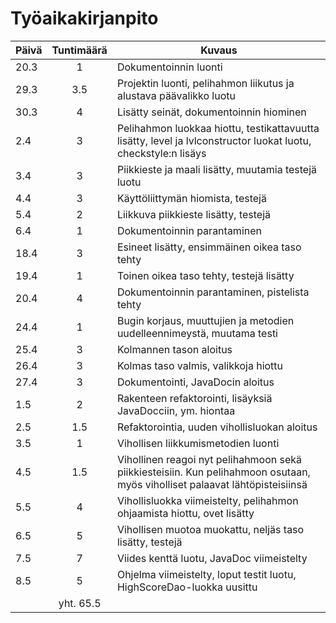 # Työaikakirjanpito
| Päivä | Tuntimäärä | Kuvaus |
|-------|:----------:|--------|
| 20.3  | 1          | Dokumentoinnin luonti |
| 29.3  | 3.5        | Projektin luonti, pelihahmon liikutus ja alustava päävalikko luotu |
| 30.3  | 4          | Lisätty seinät, dokumentoinnin hiominen |
| 2.4   | 3          | Pelihahmon luokkaa hiottu, testikattavuutta lisätty, level ja lvlconstructor luokat luotu, checkstyle:n lisäys |
| 3.4   | 3          | Piikkieste ja maali lisätty, muutamia testejä luotu |
| 4.4   | 3          | Käyttöliittymän hiomista, testejä |
| 5.4   | 2          | Liikkuva piikkieste lisätty, testejä |
| 6.4   | 1          | Dokumentoinnin parantaminen |
| 18.4  | 3          | Esineet lisätty, ensimmäinen oikea taso tehty |
| 19.4  | 1          | Toinen oikea taso tehty, testejä lisätty |
| 20.4  | 4          | Dokumentoinnin parantaminen, pistelista tehty |
| 24.4  | 1          | Bugin korjaus, muuttujien ja metodien uudelleennimeystä, muutama testi |
| 25.4  | 3          | Kolmannen tason aloitus |
| 26.4  | 3          | Kolmas taso valmis, valikkoja hiottu |
| 27.4  | 3          | Dokumentointi, JavaDocin aloitus     |
| 1.5   | 2          | Rakenteen refaktorointi, lisäyksiä JavaDocciin, ym. hiontaa |
| 2.5   | 1.5        | Refaktorointia, uuden vihollisluokan aloitus |
| 3.5   | 1          | Vihollisen liikkumismetodien luonti |
| 4.5   | 1.5        | Vihollinen reagoi nyt pelihahmoon sekä piikkiesteisiin. Kun pelihahmoon osutaan, myös viholliset palaavat lähtöpisteisiinsä |
| 5.5   | 4          | Vihollisluokka viimeistelty, pelihahmon ohjaamista hiottu, ovet lisätty |
| 6.5   | 5          | Vihollisen muotoa muokattu, neljäs taso lisätty, testejä |
| 7.5   | 7          | Viides kenttä luotu, JavaDoc viimeistelty |
| 8.5   | 5          | Ohjelma viimeistelty, loput testit luotu, HighScoreDao-luokka uusittu |
| | yht. 65.5 |

